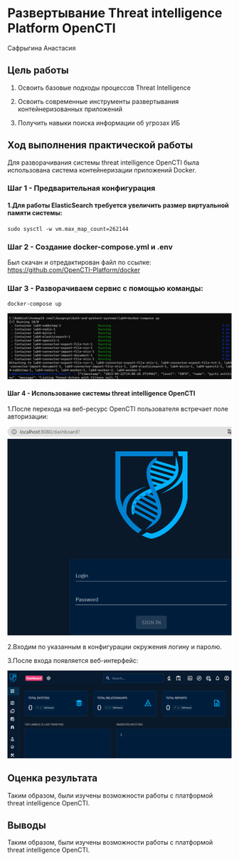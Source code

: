 # Развертывание Threat intelligence Platform OpenCTI
Сафрыгина Анастасия

## Цель работы

1.  Освоить базовые подходы процессов Threat Intelligence

2.  Освоить современные инструменты развертывания контейнеризованных
    приложений

3.  Получить навыки поиска информации об угрозах ИБ

## Ход выполнения практической работы

Для разворачивания системы threat intelligence OpenCTI была использована
система контейнеризации приложений Docker.

### Шаг 1 - Предварительная конфигурация

#### 1.Для работы ElasticSearch требуется увеличить размер виртуальной памяти системы:

``` text
sudo sysctl -w vm.max_map_count=262144
```

### Шаг 2 - Создание docker-compose.yml и .env

Был скачан и отредактирован файл по ссылке:
https://github.com/OpenCTI-Platform/docker

### Шаг 3 - Разворачиваем сервис с помощью команды:

``` text
docker-compose up 
```

![](0.png)

#### Шаг 4 - Использование системы threat intelligence OpenCTI

1.После перехода на веб-ресурс OpenCTI пользователя встречает поле
авторизации:

![](1.png)

2.Входим по указанным в конфигурации окружения логину и паролю.

3.После входа появляется веб-интерфейс:

![](2.png)

## Оценка результата

Таким образом, были изучены возможности работы с платформой threat
intelligence OpenCTI.

## Выводы

Таким образом, были изучены возможности работы с платформой threat
intelligence OpenCTI.
